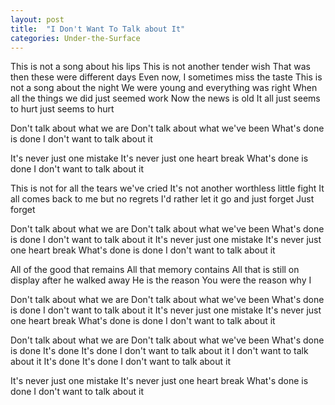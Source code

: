 ```yaml
---
layout: post
title:  "I Don't Want To Talk about It"
categories: Under-the-Surface
---
```

This is not a song about his lips
This is not another tender wish
That was then these were different days
Even now, I sometimes miss the taste
This is not a song about the night
We were young and everything was right
When all the things we did just seemed work
Now the news is old
It all just seems to hurt
just seems to hurt

Don't talk about what we are
Don't talk about what we've been
What's done
is done
I don't want to talk about it

It's never just one mistake
It's never just one heart break
What's done
is done
I don't want to talk about it

This is not for all the tears we've cried
It's not another worthless little fight
It all comes back to me but no regrets
I'd rather let it go and just forget
Just forget

Don't talk about what we are
Don't talk about what we've been
What's done
is done
I don't want to talk about it
It's never just one mistake
It's never just one heart break
What's done
is done
I don't want to talk about it

All of the good that remains
All that memory contains
All that is still on display
after he walked away
He is the reason
You were the reason why I

Don't talk about what we are
Don't talk about what we've been
What's done
is done
I don't want to talk about it
It's never just one mistake
It's never just one heart break
What's done
is done
I don't want to talk about it

Don't talk about what we are
Don't talk about what we've been
What's done
is done
It's done
It's done
I don't want to talk about it
I don't want to talk about it
It's done
It's done
I don't want to talk about it

It's never just one mistake
It's never just one heart break
What's done
is done
I don't want to talk about it